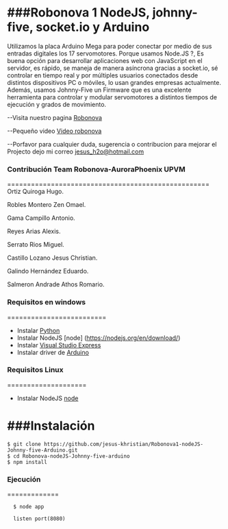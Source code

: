 ###Robonova 1 NodeJS, johnny-five, socket.io y  Arduino
===========================

Utilizamos la placa Arduino Mega para poder conectar por medio de sus entradas digitales los 17 servomotores. 
Porque usamos Node.JS ?, Es buena opción para desarrollar aplicaciones web con JavaScript en el servidor, 
es rápido, se maneja de manera asíncrona gracias a socket.io, sé controlar en tiempo real y 
por múltiples usuarios conectados desde distintos dispositivos PC o móviles, lo usan grandes empresas actualmente. 
Además, usamos Johnny-Five un Firmware que es una excelente herramienta para controlar y 
modular servomotores a distintos tiempos de ejecución y grados de movimiento.


--Visita nuestro pagina [Robonova](http://148.245.172.246/robonovA/)

--Pequeño video [Video robonova](https://youtu.be/HS7VAO5c-Ks)

--Porfavor para cualquier duda, sugerencia o contribucion para mejorar el Projecto dejo mi correo jesus_h2o@hotmail.com

### Contribución Team Robonova-AuroraPhoenix UPVM
===================================================
Ortiz Quiroga Hugo.

Robles Montero Zen Omael.

Gama Campillo Antonio.

Reyes Arias Alexis.

Serrato Rios Miguel.

Castillo Lozano Jesus Christian.

Galindo Hernández Eduardo.

Salmeron Andrade Athos Romario.


### Requisitos en windows 
=========================
 - Instalar [Python](https://www.python.org/download/releases/2.7.6/)  
 - Instalar NodeJS  [node] (https://nodejs.org/en/download/)
 - Instalar [Visual Studio Express](https://www.visualstudio.com/es/vs/visual-studio-express/)
 - Instalar driver de [Arduino](https://www.arduino.cc/en/Guide/windows#toc4) 

### Requisitos Linux 
====================
 - Instalar NodeJS [node](https://nodejs.org/en/blog/release/v0.10.36/)
 

###Instalación 
===============
```shell
$ git clone https://github.com/jesus-khristian/Robonova1-nodeJS-Johnny-five-Arduino.git 
$ cd Robonova-nodeJS-Johnny-five-arduino 
$ npm install 
```

### Ejecución
=============
```shell
  $ node app

  listen port(8080)
```









 








